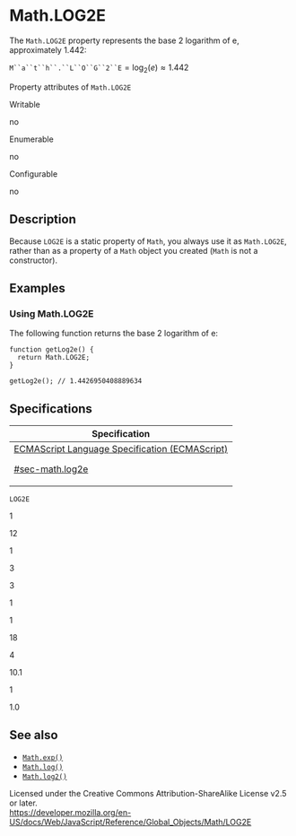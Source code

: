 # Math.LOG2E

The `Math.LOG2E` property represents the base 2 logarithm of e, approximately 1.442:

` M``a``t``h``.``L``O``G``2``E ` = log<sub>2</sub>(_e_) ≈ 1.442

Property attributes of `Math.LOG2E`

Writable

no

Enumerable

no

Configurable

no

## Description

Because `LOG2E` is a static property of `Math`, you always use it as `Math.LOG2E`, rather than as a property of a `Math` object you created (`Math` is not a constructor).

## Examples

### Using Math.LOG2E

The following function returns the base 2 logarithm of e:

    function getLog2e() {
      return Math.LOG2E;
    }

    getLog2e(); // 1.4426950408889634

## Specifications

<table><thead><tr class="header"><th>Specification</th></tr></thead><tbody><tr class="odd"><td><a href="https://tc39.es/ecma262/#sec-math.log2e">ECMAScript Language Specification (ECMAScript) 
<br/>

<span class="small">#sec-math.log2e</span></a></td></tr></tbody></table>

`LOG2E`

1

12

1

3

3

1

1

18

4

10.1

1

1.0

## See also

-   [`Math.exp()`](exp)
-   [`Math.log()`](log)
-   [`Math.log2()`](log2)

 
Licensed under the Creative Commons Attribution-ShareAlike License v2.5 or later.  
<a href="https://developer.mozilla.org/en-US/docs/Web/JavaScript/Reference/Global_Objects/Math/LOG2E" class="_attribution-link">https://developer.mozilla.org/en-US/docs/Web/JavaScript/Reference/Global_Objects/Math/LOG2E</a>
